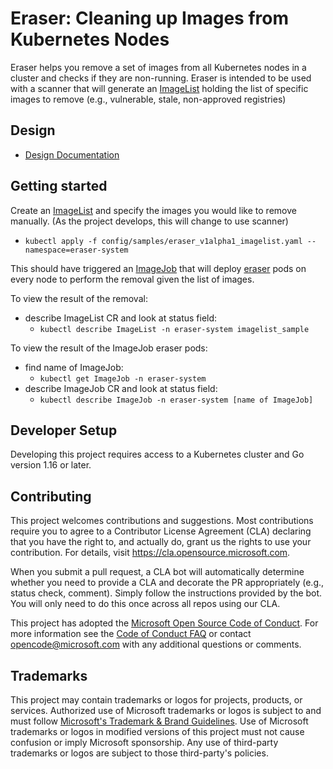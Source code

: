 # Eraser: Cleaning up Images from Kubernetes Nodes

Eraser helps you remove a set of images from all Kubernetes nodes in a cluster and checks if they are non-running. Eraser is intended to be used with a scanner that will generate an [ImageList](api/v1alpha1/imagelist_types.go) holding the list of specific images to remove (e.g., vulnerable, stale, non-approved registries)

## Design 
* [Design Documentation](https://docs.google.com/document/d/1Rz1bkZKZSLVMjC_w8WLASPDUjfU80tjV-XWUXZ8vq3I/edit?usp=sharing) 

## Getting started

Create an [ImageList](config/samples/eraser_v1alpha1_imagelist.yaml) and specify the images you would like to remove manually. (As the project develops, this will change to use scanner)

* `kubectl apply -f config/samples/eraser_v1alpha1_imagelist.yaml --namespace=eraser-system`

This should have triggered an [ImageJob](api/v1alpha1/imagejob_types.go) that will deploy [eraser](pkg/eraser/eraser.go) pods on every node to perform the removal given the list of images. 

To view the result of the removal:
* describe ImageList CR and look at status field:
    * `kubectl describe ImageList -n eraser-system imagelist_sample`

To view the result of the ImageJob eraser pods:
* find name of ImageJob: 
    * `kubectl get ImageJob -n eraser-system`
* describe ImageJob CR and look at status field:
    * `kubectl describe ImageJob -n eraser-system [name of ImageJob]`

## Developer Setup

Developing this project requires access to a Kubernetes cluster and Go version 1.16 or later.

## Contributing

This project welcomes contributions and suggestions.  Most contributions require you to agree to a
Contributor License Agreement (CLA) declaring that you have the right to, and actually do, grant us
the rights to use your contribution. For details, visit https://cla.opensource.microsoft.com.

When you submit a pull request, a CLA bot will automatically determine whether you need to provide
a CLA and decorate the PR appropriately (e.g., status check, comment). Simply follow the instructions
provided by the bot. You will only need to do this once across all repos using our CLA.

This project has adopted the [Microsoft Open Source Code of Conduct](https://opensource.microsoft.com/codeofconduct/).
For more information see the [Code of Conduct FAQ](https://opensource.microsoft.com/codeofconduct/faq/) or
contact [opencode@microsoft.com](mailto:opencode@microsoft.com) with any additional questions or comments.

## Trademarks

This project may contain trademarks or logos for projects, products, or services. Authorized use of Microsoft 
trademarks or logos is subject to and must follow 
[Microsoft's Trademark & Brand Guidelines](https://www.microsoft.com/en-us/legal/intellectualproperty/trademarks/usage/general).
Use of Microsoft trademarks or logos in modified versions of this project must not cause confusion or imply Microsoft sponsorship.
Any use of third-party trademarks or logos are subject to those third-party's policies.
